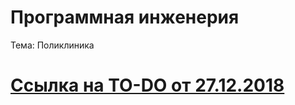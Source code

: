 # Программная инженерия

Тема: Поликлиника

# [Ссылка на TO-DO от 27.12.2018](https://github.com/0m0rts0n/ProgramEngineeringRep/blob/master/TO-DO%20%5B27.12.2018%5D.md)
